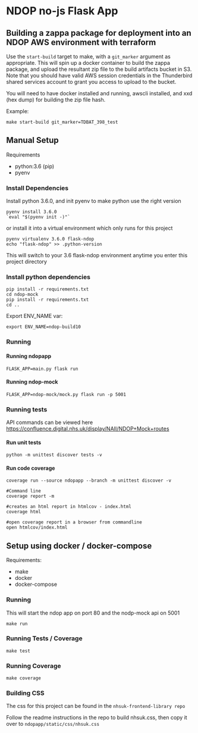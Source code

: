 # NDOP no-js Flask App

## Building a zappa package for deployment into an NDOP AWS environment with terraform

Use the `start-build` target to make, with a `git_marker` argument as appropriate. This will spin up a docker container to build the zappa package, and upload the resultant zip file to the build artifacts bucket in S3. Note that you should have valid AWS session credentials in the Thunderbird shared services account to grant you access to upload to the bucket.

You will need to have docker installed and running, awscli installed, and xxd (hex dump) for building the zip file hash.

Example:
```
make start-build git_marker=TDBAT_398_test
```

## Manual Setup

Requirements
* python:3.6 (pip)
* pyenv

### Install Dependencies
Install python 3.6.0, and init pyenv to make python use the right version
```
pyenv install 3.6.0
`eval "$(pyenv init -)"`
```
or install it into a virtual environment which only runs for this project
```
pyenv virtualenv 3.6.0 flask-ndop
echo "flask-ndop" >> .python-version
```
This will switch to your 3.6 flask-ndop environment anytime you enter this project directory

### Install python dependencies
```
pip install -r requirements.txt
cd ndop-mock
pip install -r requirements.txt
cd ..
```
Export ENV_NAME var:
```
export ENV_NAME=ndop-build10
```


### Running

#### Running ndopapp
`FLASK_APP=main.py flask run`

#### Running ndop-mock
`FLASK_APP=ndop-mock/mock.py flask run -p 5001`

### Running tests

API commands can be viewed here https://confluence.digital.nhs.uk/display/NAII/NDOP+Mock+routes

#### Run unit tests
```
python -m unittest discover tests -v
```

#### Run code coverage
```
coverage run --source ndopapp --branch -m unittest discover -v

#Command line
coverage report -m

#creates an html report in htmlcov - index.html
coverage html

#open coverage report in a browser from commandline
open htmlcov/index.html
```

## Setup using docker / docker-compose

Requirements:
* make
* docker
* docker-compose

### Running
This will start the ndop app on port 80 and the nodp-mock api on 5001

```
make run
```

### Running Tests / Coverage
```
make test
```

### Running Coverage
```
make coverage
```

### Building CSS
The css for this project can be found in the `nhsuk-frontend-library repo`

Follow the readme instructions in the repo to build nhsuk.css, then copy it over to `ndopapp/static/css/nhsuk.css`
